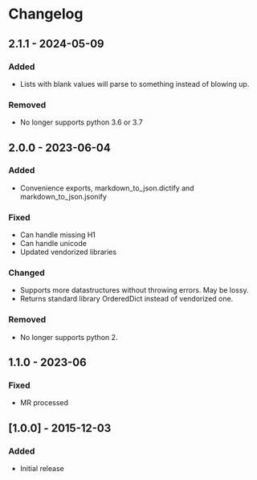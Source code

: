# Changelog

## 2.1.1 - 2024-05-09

### Added

- Lists with blank values will parse to something instead of blowing up.

### Removed

- No longer supports python 3.6 or 3.7

## 2.0.0 - 2023-06-04

### Added

- Convenience exports, markdown_to_json.dictify and markdown_to_json.jsonify

### Fixed

- Can handle missing H1
- Can handle unicode
- Updated vendorized libraries

### Changed

- Supports more datastructures without throwing errors. May be lossy.
- Returns standard library OrderedDict instead of vendorized one.

### Removed

- No longer supports python 2.

## 1.1.0 - 2023-06

### Fixed

- MR processed

## [1.0.0] - 2015-12-03

### Added

- Initial release